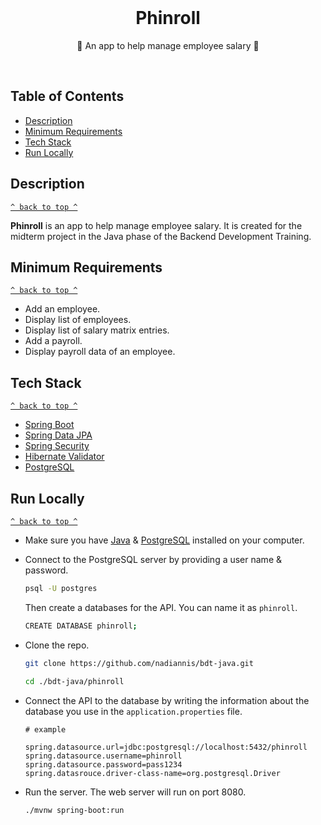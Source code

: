 <div align="center">
  <br>
  <h1>Phinroll</h1>
  <p>💸 An app to help manage employee salary 💸</p>
  <br>
</div>

## Table of Contents

- [Description](#description)
- [Minimum Requirements](#minimum-requirements)
- [Tech Stack](#tech-stack)
- [Run Locally](#run-locally)

## Description

[`^ back to top ^`](#table-of-contents)

**Phinroll** is an app to help manage employee salary. It is created for the midterm project in the Java phase of the Backend Development Training.

## Minimum Requirements

[`^ back to top ^`](#table-of-contents)

- Add an employee.
- Display list of employees.
- Display list of salary matrix entries.
- Add a payroll.
- Display payroll data of an employee.

## Tech Stack

[`^ back to top ^`](#table-of-contents)

- [Spring Boot](https://spring.io/projects/spring-boot)
- [Spring Data JPA](https://spring.io/projects/spring-data-jpa)
- [Spring Security](https://spring.io/projects/spring-security)
- [Hibernate Validator](https://hibernate.org/validator)
- [PostgreSQL](https://www.postgresql.org)

## Run Locally

[`^ back to top ^`](#table-of-contents)

- Make sure you have [Java](https://www.oracle.com/java) & [PostgreSQL](https://www.postgresql.org) installed on your computer.

- Connect to the PostgreSQL server by providing a user name & password.

  ```bash
  psql -U postgres
  ```

  Then create a databases for the API. You can name it as `phinroll`.

  ```bash
  CREATE DATABASE phinroll;
  ```

- Clone the repo.

  ```bash
  git clone https://github.com/nadiannis/bdt-java.git
  ```

  ```bash
  cd ./bdt-java/phinroll
  ```

- Connect the API to the database by writing the information about the database you use in the `application.properties` file.

  ```
  # example

  spring.datasource.url=jdbc:postgresql://localhost:5432/phinroll
  spring.datasource.username=phinroll
  spring.datasource.password=pass1234
  spring.datasrouce.driver-class-name=org.postgresql.Driver
  ```

- Run the server. The web server will run on port 8080.

  ```bash
  ./mvnw spring-boot:run
  ```
